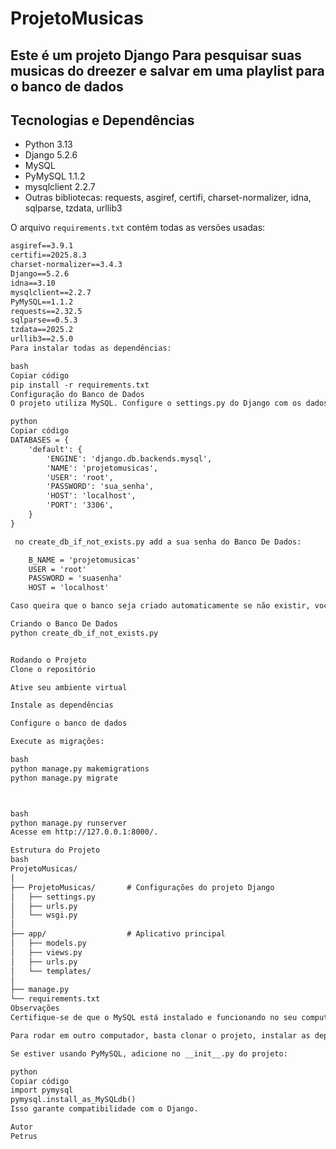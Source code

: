 # ProjetoMusicas

Este é um projeto Django Para pesquisar suas musicas do dreezer e salvar em uma playlist para o banco de dados
---

## Tecnologias e Dependências

- Python 3.13
- Django 5.2.6
- MySQL
- PyMySQL 1.1.2
- mysqlclient 2.2.7
- Outras bibliotecas: requests, asgiref, certifi, charset-normalizer, idna, sqlparse, tzdata, urllib3

O arquivo `requirements.txt` contém todas as versões usadas:

```txt
asgiref==3.9.1
certifi==2025.8.3
charset-normalizer==3.4.3
Django==5.2.6
idna==3.10
mysqlclient==2.2.7
PyMySQL==1.1.2
requests==2.32.5
sqlparse==0.5.3
tzdata==2025.2
urllib3==2.5.0
Para instalar todas as dependências:

bash
Copiar código
pip install -r requirements.txt
Configuração do Banco de Dados
O projeto utiliza MySQL. Configure o settings.py do Django com os dados do seu banco:

python
Copiar código
DATABASES = {
    'default': {
        'ENGINE': 'django.db.backends.mysql',
        'NAME': 'projetomusicas',
        'USER': 'root',
        'PASSWORD': 'sua_senha',
        'HOST': 'localhost',
        'PORT': '3306',
    }
}

 no create_db_if_not_exists.py add a sua senha do Banco De Dados:

    B_NAME = 'projetomusicas'
    USER = 'root'
    PASSWORD = 'suasenha' 
    HOST = 'localhost'

Caso queira que o banco seja criado automaticamente se não existir, você precisará criar um script externo em Python que conecte ao MySQ:

Criando o Banco De Dados
python create_db_if_not_exists.py


Rodando o Projeto
Clone o repositório

Ative seu ambiente virtual

Instale as dependências

Configure o banco de dados

Execute as migrações:

bash
python manage.py makemigrations
python manage.py migrate



bash
python manage.py runserver
Acesse em http://127.0.0.1:8000/.

Estrutura do Projeto
bash
ProjetoMusicas/
│
├── ProjetoMusicas/       # Configurações do projeto Django
│   ├── settings.py
│   ├── urls.py
│   └── wsgi.py
│
├── app/                  # Aplicativo principal
│   ├── models.py
│   ├── views.py
│   ├── urls.py
│   └── templates/
│
├── manage.py
└── requirements.txt
Observações
Certifique-se de que o MySQL está instalado e funcionando no seu computador.

Para rodar em outro computador, basta clonar o projeto, instalar as dependências e configurar o banco.

Se estiver usando PyMySQL, adicione no __init__.py do projeto:

python
Copiar código
import pymysql
pymysql.install_as_MySQLdb()
Isso garante compatibilidade com o Django.

Autor
Petrus

